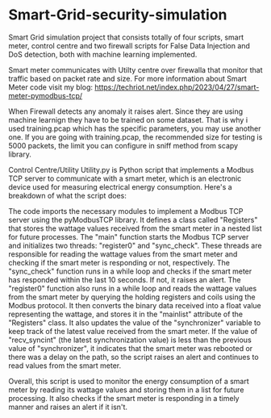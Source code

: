 # Smart-Grid-security-simulation
Smart Grid simulation project that consists totally of four scripts, smart meter, control centre and two firewall scripts for False Data Injection and DoS detection, both with machine learning implemented.

Smart meter communicates with Utilty centre over firewalla that monitor that traffic based on packet rate and size. For more information about Smart Meter code visit my blog: https://techriot.net/index.php/2023/04/27/smart-meter-pymodbus-tcp/ 

When Firewall detects any anomaly it raises alert. Since they are using machine learnign they have to be trained on some dataset. That is why i used training.pcap which has the specific parameters, you may use another one. If you are going with training.pcap, the recommended size for testing is 5000 packets, the limit you can configure in sniff method from scapy library.

Control Centre/Utility
Utility.py is Python script that implements a Modbus TCP server to communicate with a smart meter, which is an electronic device used for measuring electrical energy consumption. Here's a breakdown of what the script does:

The code imports the necessary modules to implement a Modbus TCP server using the pyModbusTCP library.
It defines a class called "Registers" that stores the wattage values received from the smart meter in a nested list for future processes.
The "main" function starts the Modbus TCP server and initializes two threads: "register0" and "sync_check". These threads are responsible for reading the wattage values from the smart meter and checking if the smart meter is responding or not, respectively.
The "sync_check" function runs in a while loop and checks if the smart meter has responded within the last 10 seconds. If not, it raises an alert.
The "register0" function also runs in a while loop and reads the wattage values from the smart meter by querying the holding registers and coils using the Modbus protocol. It then converts the binary data received into a float value representing the wattage, and stores it in the "mainlist" attribute of the "Registers" class. It also updates the value of the "synchronizer" variable to keep track of the latest value received from the smart meter. If the value of "recv_syncint" (the latest synchronization value) is less than the previous value of "synchronizer", it indicates that the smart meter was rebooted or there was a delay on the path, so the script raises an alert and continues to read values from the smart meter.

Overall, this script is used to monitor the energy consumption of a smart meter by reading its wattage values and storing them in a list for future processing. It also checks if the smart meter is responding in a timely manner and raises an alert if it isn't.
